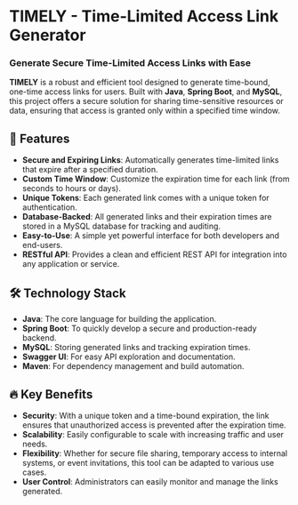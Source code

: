 # TIMELY - Time-Limited Access Link Generator

### Generate Secure Time-Limited Access Links with Ease

**TIMELY** is a robust and efficient tool designed to generate time-bound, one-time access links for users. Built with **Java**, **Spring Boot**, and **MySQL**, this project offers a secure solution for sharing time-sensitive resources or data, ensuring that access is granted only within a specified time window.

## 🚀 Features

- **Secure and Expiring Links**: Automatically generates time-limited links that expire after a specified duration.
- **Custom Time Window**: Customize the expiration time for each link (from seconds to hours or days).
- **Unique Tokens**: Each generated link comes with a unique token for authentication.
- **Database-Backed**: All generated links and their expiration times are stored in a MySQL database for tracking and auditing.
- **Easy-to-Use**: A simple yet powerful interface for both developers and end-users.
- **RESTful API**: Provides a clean and efficient REST API for integration into any application or service.

## 🛠️ Technology Stack

- **Java**: The core language for building the application.
- **Spring Boot**: To quickly develop a secure and production-ready backend.
- **MySQL**: Storing generated links and tracking expiration times.
- **Swagger UI**: For easy API exploration and documentation.
- **Maven**: For dependency management and build automation.

## 🔥 Key Benefits

- **Security**: With a unique token and a time-bound expiration, the link ensures that unauthorized access is prevented after the expiration time.
- **Scalability**: Easily configurable to scale with increasing traffic and user needs.
- **Flexibility**: Whether for secure file sharing, temporary access to internal systems, or event invitations, this tool can be adapted to various use cases.
- **User Control**: Administrators can easily monitor and manage the links generated.
